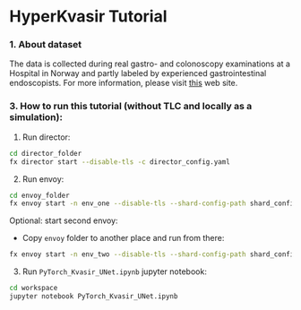 # HyperKvasir Tutorial


### 1. About dataset
The data is collected during real gastro- and colonoscopy examinations at a Hospital in Norway and partly labeled by experienced gastrointestinal endoscopists. For more information, please visit [this](https://datasets.simula.no/hyper-kvasir/) web site.


### 3. How to run this tutorial (without TLC and locally as a simulation):

1. Run director:
```sh
cd director_folder
fx director start --disable-tls -c director_config.yaml
```

2. Run envoy:
```sh
cd envoy_folder
fx envoy start -n env_one --disable-tls --shard-config-path shard_config_one.yaml -dh localhost -dp 50051
```

Optional: start second envoy:
 - Copy `envoy` folder to another place and run from there:
```sh
fx envoy start -n env_two --disable-tls --shard-config-path shard_config_two.yaml -dh localhost -dp 50051
```

3. Run `PyTorch_Kvasir_UNet.ipynb` jupyter notebook:
```sh
cd workspace
jupyter notebook PyTorch_Kvasir_UNet.ipynb
```
